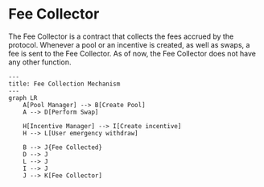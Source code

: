 # Fee Collector

The Fee Collector is a contract that collects the fees accrued by the protocol. Whenever a pool or an incentive is created,
as well as swaps, a fee is sent to the Fee Collector. As of now, the Fee Collector does not have any other function.

```mermaid
---
title: Fee Collection Mechanism
---
graph LR
    A[Pool Manager] --> B[Create Pool]
    A --> D[Perform Swap]

    H[Incentive Manager] --> I[Create incentive]
    H --> L[User emergency withdraw]

    B --> J{Fee Collected}
    D --> J
    L --> J
    I --> J
    J --> K[Fee Collector]
```
